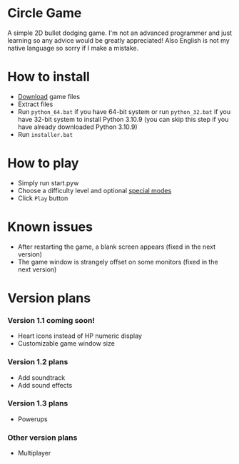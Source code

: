 # Circle Game
A simple 2D bullet dodging game. I'm not an advanced programmer and just learning so any advice would be greatly appreciated! Also English is not my native language so sorry if I make a mistake.

# How to install
- [Download](https://github.com/vDeresh/Circle_Game/archive/refs/heads/v1.0.zip) game files
- Extract files
- Run `python_64.bat` if you have 64-bit system or run `python_32.bat` if you have 32-bit system to install Python 3.10.9 (you can skip this step if you have already downloaded Python 3.10.9)
- Run `installer.bat`

# How to play
- Simply run start.pyw
- Choose a difficulty level and optional [special modes](https://github.com/vDeresh/Circle_Game/wiki#special-modes)
- Click `Play` button

# Known issues
- After restarting the game, a blank screen appears (fixed in the next version)
- The game window is strangely offset on some monitors (fixed in the next version)

# Version plans

### Version 1.1 coming soon!
- Heart icons instead of HP numeric display
- Customizable game window size

### Version 1.2 plans
- Add soundtrack
- Add sound effects

### Version 1.3 plans
- Powerups

### Other version plans
- Multiplayer
